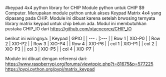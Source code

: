 #keypad 4x4 python library for CHIP
Module python untuk CHIP $9 Computer.
Merupakan module python untuk akses Keypad Matrix 4x4 yang dipasang pada CHIP.
Module ini dibuat karena setelah brwosing ternyata library matrix keypad untuk chip belum ada.
Modul ini membutuhkan pustaka CHIP_IO dari https://github.com/xtacocorex/CHIP_IO

berikut ini wiringnya:
| Keypad        | GPIO          |
| --- : |:--- |
| Row 1      | XIO-P0 |
| Row 2      | XIO-P2      |
| Row 3 | XIO-P4      |
| Row 4      | XIO-P6 |
| col 1      | XIO-P1      |
| col 2 | XIO-P3      |
| col 3      | XIO-P5 |
| col 4      | XIO-P7      |

Module ini dibuat dengan referensi dari:
https://www.raspberrypi.org/forums/viewtopic.php?t=81675&p=577225
https://pypi.python.org/pypi/matrix_keypad
